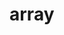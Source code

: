 <!--
 * @Author: your name
 * @Date: 2021-02-24 16:40:15
 * @LastEditTime: 2021-02-24 16:41:03
 * @LastEditors: Please set LastEditors
 * @Description: In User Settings Edit
 * @FilePath: \docify\docs\javaScript\arrary.md
-->
# array